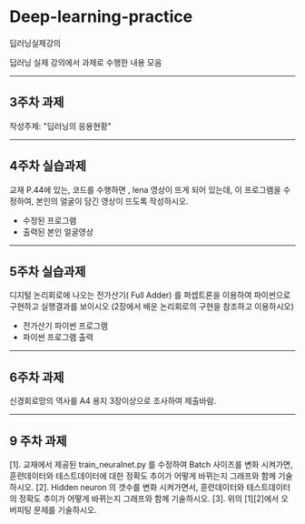 # Deep-learning-practice
딥러닝실제강의

딥러닝 실제 강의에서 과제로 수행한 내용 모음

----------------------------------------
3주차 과제
----------------------------------------
작성주제: "딥러닝의 응용현황"

----------------------------------------
4주차 실습과제
----------------------------------------
교재 P.44에 있는, 코드를 수행하면 , lena 영상이 뜨게 되어 있는데,
이 프로그램을 수정하여,  본인의 얼굴이 담긴 영상이 뜨도록 작성하시오.

- 수정된 프로그램
- 출력된 본인 얼굴영상

----------------------------------------
5주차 실습과제
----------------------------------------
디지털 논리회로에 나오는 전가산기( Full Adder) 를  퍼셉트론을 이용하여 파이썬으로 구현하고 실행결과를 보이시오
(2장에서 배운 논리회로의 구현을 참조하고 이용하시오)

- 전가산기 파이썬  프로그램
- 파이썬 프로그램 출력

----------------------------------------
6주차 과제
----------------------------------------
신경회로망의 역사를 A4 용지 3장이상으로 조사하여 제출바람.

----------------------------------------
9 주차 과제
----------------------------------------
[1].    교재에서 제공된  train_neuralnet.py 를 수정하여  Batch 사이즈를 변화 시켜가면,
훈련데이터와 테스트데이터에 대한  정확도 추이가 어떻게 바뀌는지 그래프와 함께 기술하시오.
[2].   Hidden neuron 의 갯수를 변화 시켜가면서,  훈련데이터와 테스트데이터의 정확도 추이가 어떻게 바뀌는지 그래프와 함께 기술하시오.
[3]. 위의  [1][2]에서 오버피팅 문제를 기술하시오.


